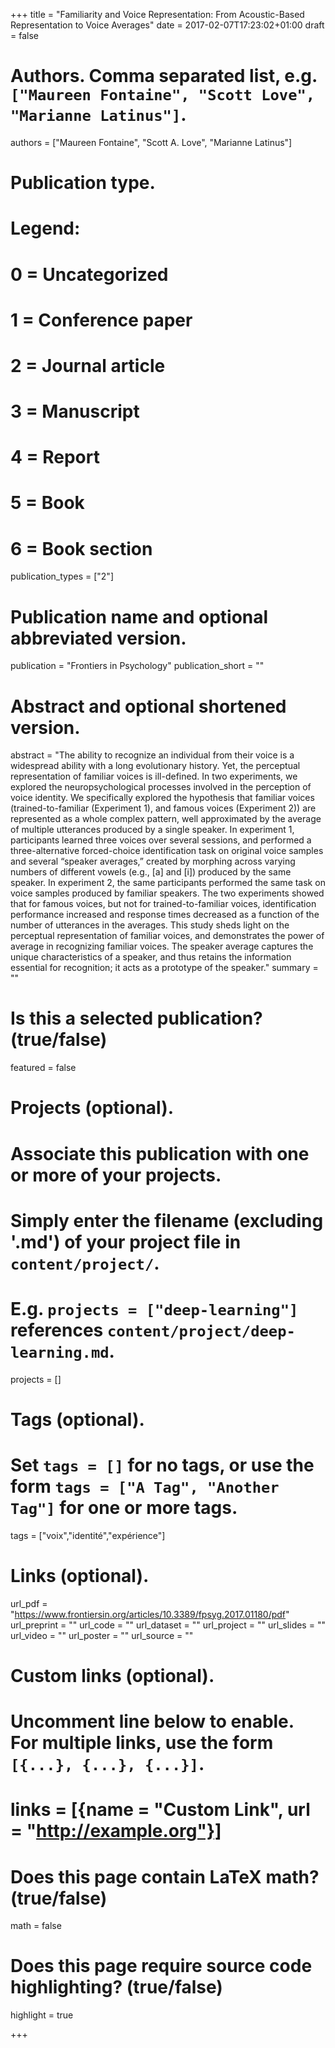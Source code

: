 +++
title = "Familiarity and Voice Representation: From Acoustic-Based Representation to Voice Averages"
date = 2017-02-07T17:23:02+01:00
draft = false

# Authors. Comma separated list, e.g. `["Maureen Fontaine", "Scott Love", "Marianne Latinus"]`.
authors = ["Maureen Fontaine", "Scott A. Love", "Marianne Latinus"]

# Publication type.
# Legend:
# 0 = Uncategorized
# 1 = Conference paper
# 2 = Journal article
# 3 = Manuscript
# 4 = Report
# 5 = Book
# 6 = Book section
publication_types = ["2"]

# Publication name and optional abbreviated version.
publication = "Frontiers in Psychology"
publication_short = ""

# Abstract and optional shortened version.
abstract = "The ability to recognize an individual from their voice is a widespread ability with a long evolutionary history. Yet, the perceptual representation of familiar voices is ill-defined. In two experiments, we explored the neuropsychological processes involved in the perception of voice identity. We specifically explored the hypothesis that familiar voices (trained-to-familiar (Experiment 1), and famous voices (Experiment 2)) are represented as a whole complex pattern, well approximated by the average of multiple utterances produced by a single speaker. In experiment 1, participants learned three voices over several sessions, and performed a three-alternative forced-choice identification task on original voice samples and several “speaker averages,” created by morphing across varying numbers of different vowels (e.g., [a] and [i]) produced by the same speaker. In experiment 2, the same participants performed the same task on voice samples produced by familiar speakers. The two experiments showed that for famous voices, but not for trained-to-familiar voices, identification performance increased and response times decreased as a function of the number of utterances in the averages. This study sheds light on the perceptual representation of familiar voices, and demonstrates the power of average in recognizing familiar voices. The speaker average captures the unique characteristics of a speaker, and thus retains the information essential for recognition; it acts as a prototype of the speaker."
summary = ""

# Is this a selected publication? (true/false)
featured = false

# Projects (optional).
#   Associate this publication with one or more of your projects.
#   Simply enter the filename (excluding '.md') of your project file in `content/project/`.
#   E.g. `projects = ["deep-learning"]` references `content/project/deep-learning.md`.
projects = []

# Tags (optional).
#   Set `tags = []` for no tags, or use the form `tags = ["A Tag", "Another Tag"]` for one or more tags.
tags = ["voix","identité","expérience"]

# Links (optional).
url_pdf = "https://www.frontiersin.org/articles/10.3389/fpsyg.2017.01180/pdf"
url_preprint = ""
url_code = ""
url_dataset = ""
url_project = ""
url_slides = ""
url_video = ""
url_poster = ""
url_source = ""

# Custom links (optional).
#   Uncomment line below to enable. For multiple links, use the form `[{...}, {...}, {...}]`.
# links = [{name = "Custom Link", url = "http://example.org"}]

# Does this page contain LaTeX math? (true/false)
math = false

# Does this page require source code highlighting? (true/false)
highlight = true

+++
